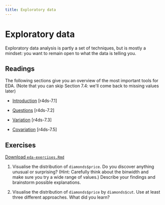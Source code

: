```yaml
---
title: Exploratory data
---
```


<!-- Generated automatically from eda.yml. Do not edit by hand -->

# Exploratory data

Exploratory data analysis is partly a set of techniques, but is mostly a
mindset: you want to remain open to what the data is telling you.

## Readings

The following sections give you an overview of the most important tools for
EDA. (Note that you can skip Section 7.4: we'll come back to missing values
later)

  * [Introduction](http://r4ds.had.co.nz/exploratory-data-analysis.html#introduction-3) [r4ds-7.1]

  * [Questions](http://r4ds.had.co.nz/exploratory-data-analysis.html#questions) [r4ds-7.2]

  * [Variation](http://r4ds.had.co.nz/exploratory-data-analysis.html#variation) [r4ds-7.3]

  * [Covariation](http://r4ds.had.co.nz/exploratory-data-analysis.html#covariation) [r4ds-7.5]


## Exercises
[Download `eda-exercises.Rmd`](eda-exercises.Rmd)


1.  Visualise the distribution of `diamonds$price`. Do you discover anything unusual or surprising? (Hint: Carefully think about the binwidth and make sure you try a wide range of values.) Describe your findings and brainstorm possible explanations.

2.  Visualise the distribution of `diamonds$price` by `diamonds$cut`. Use at least three different approaches. What did you learn?

